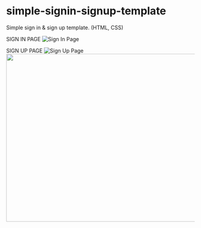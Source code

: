 # simple-signin-signup-template
Simple sign in &amp; sign up template. (HTML, CSS)

SIGN IN PAGE
![Sign In Page](https://i.ibb.co/tJw7h5m/Screenshot-1.png)

SIGN UP PAGE
![Sign Up Page](https://i.ibb.co/4d02kXJ/Screenshot-2.png)
<img src="https://i.ibb.co/4d02kXJ/Screenshot-2.png" width="900px" height="450px">
